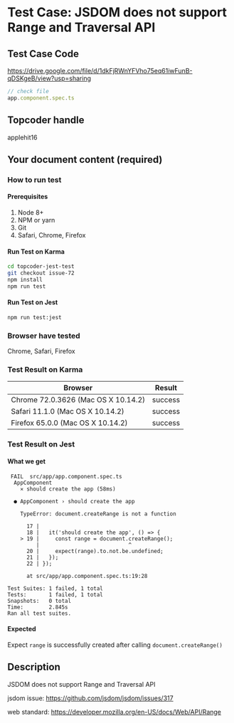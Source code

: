 # Test Case: JSDOM does not support Range and Traversal API

## Test Case Code
https://drive.google.com/file/d/1dkFjRWnYFVho75eq61iwFunB-qDSKgeB/view?usp=sharing

```js
// check file
app.component.spec.ts
```

## Topcoder handle

applehit16

## Your document content (required)
### How to run test
#### Prerequisites

1. Node 8+
2. NPM or yarn
3. Git
4. Safari, Chrome, Firefox

#### Run Test on Karma

```bash
cd topcoder-jest-test
git checkout issue-72
npm install
npm run test
```
#### Run Test on Jest

```bash
npm run test:jest
```

### Browser have tested

Chrome, Safari, Firefox

### Test Result on Karma

| Browser | Result |
| ------ | ------ |
| Chrome 72.0.3626 (Mac OS X 10.14.2) | success |
| Safari 11.1.0 (Mac OS X 10.14.2)  | success |
| Firefox 65.0.0 (Mac OS X 10.14.2) | success |


### Test Result on Jest
#### What we get
```
 FAIL  src/app/app.component.spec.ts
  AppComponent
    ✕ should create the app (58ms)

  ● AppComponent › should create the app

    TypeError: document.createRange is not a function

      17 | 
      18 |   it('should create the app', () => {
    > 19 |     const range = document.createRange();
         |                            ^
      20 |     expect(range).to.not.be.undefined;
      21 |   });
      22 | });

      at src/app/app.component.spec.ts:19:28

Test Suites: 1 failed, 1 total
Tests:       1 failed, 1 total
Snapshots:   0 total
Time:        2.845s
Ran all test suites.
```
#### Expected
Expect `range` is successfully created after calling `document.createRange()`
## Description
JSDOM does not support Range and Traversal API

jsdom issue: https://github.com/jsdom/jsdom/issues/317

web standard: https://developer.mozilla.org/en-US/docs/Web/API/Range




